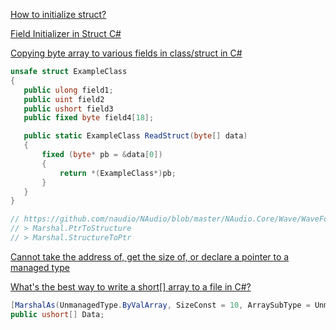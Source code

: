 [How to initialize struct?](https://stackoverflow.com/questions/4420094/how-to-initialize-struct)

[Field Initializer in Struct C#](https://social.msdn.microsoft.com/Forums/vstudio/en-US/020aec58-1903-4379-a768-052c9d45783d/field-initializer-in-struct-c)

[Copying byte array to various fields in class/struct in C#](https://stackoverflow.com/questions/7030150/copying-byte-array-to-various-fields-in-class-struct-in-c-sharp)
```csharp
unsafe struct ExampleClass
{
   public ulong field1;
   public uint field2
   public ushort field3
   public fixed byte field4[18];

   public static ExampleClass ReadStruct(byte[] data)
   {
       fixed (byte* pb = &data[0])
       {
           return *(ExampleClass*)pb;
       }
   }
}

// https://github.com/naudio/NAudio/blob/master/NAudio.Core/Wave/WaveFormats/WaveFormat.cs
// > Marshal.PtrToStructure
// > Marshal.StructureToPtr
```

[Cannot take the address of, get the size of, or declare a pointer to a managed type](https://stackoverflow.com/questions/13299153/cannot-take-the-address-of-get-the-size-of-or-declare-a-pointer-to-a-managed-t)

[What's the best way to write a short[] array to a file in C#?](https://stackoverflow.com/questions/224239/whats-the-best-way-to-write-a-short-array-to-a-file-in-c)

```csharp
[MarshalAs(UnmanagedType.ByValArray, SizeConst = 10, ArraySubType = UnmanagedType.U2)]
public ushort[] Data;
```

